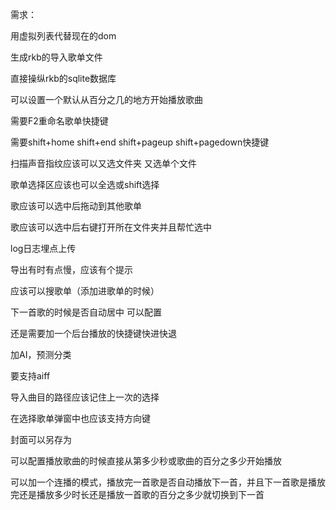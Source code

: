 需求：

用虚拟列表代替现在的dom

生成rkb的导入歌单文件

直接操纵rkb的sqlite数据库

可以设置一个默认从百分之几的地方开始播放歌曲

需要F2重命名歌单快捷键

需要shift+home shift+end  shift+pageup shift+pagedown快捷键

扫描声音指纹应该可以又选文件夹 又选单个文件

歌单选择区应该也可以全选或shift选择

歌应该可以选中后拖动到其他歌单

歌应该可以选中后右键打开所在文件夹并且帮忙选中

log日志埋点上传

导出有时有点慢，应该有个提示

应该可以搜歌单（添加进歌单的时候）

下一首歌的时候是否自动居中 可以配置

还是需要加一个后台播放的快捷键快进快退

加AI，预测分类

要支持aiff

导入曲目的路径应该记住上一次的选择

在选择歌单弹窗中也应该支持方向键

封面可以另存为

可以配置播放歌曲的时候直接从第多少秒或歌曲的百分之多少开始播放

可以加一个连播的模式，播放完一首歌是否自动播放下一首，并且下一首歌是播放完还是播放多少时长还是播放一首歌的百分之多少就切换到下一首
